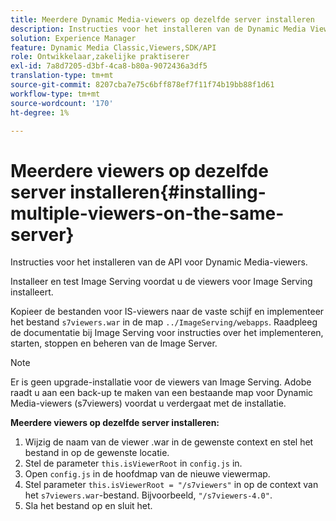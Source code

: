 ```yaml
---
title: Meerdere Dynamic Media-viewers op dezelfde server installeren
description: Instructies voor het installeren van de Dynamic Media Viewers API.
solution: Experience Manager
feature: Dynamic Media Classic,Viewers,SDK/API
role: Ontwikkelaar,zakelijke praktiserer
exl-id: 7a8d7205-d3bf-4ca8-b80a-9072436a3df5
translation-type: tm+mt
source-git-commit: 8207cba7e75c6bff878ef7f11f74b19bb88f1d61
workflow-type: tm+mt
source-wordcount: '170'
ht-degree: 1%

---
```


# Meerdere viewers op dezelfde server installeren{#installing-multiple-viewers-on-the-same-server}

<!-- Updated April 06, 2021 from https://wiki.corp.adobe.com/pages/viewpage.action?spaceKey=scene7qa&title=s7Viewers%2C+S7SDK%2C+S7OnDemand+Release+Notes - Contact is Sasha -->

Instructies voor het installeren van de API voor Dynamic Media-viewers.

Installeer en test Image Serving voordat u de viewers voor Image Serving installeert.

Kopieer de bestanden voor IS-viewers naar de vaste schijf en implementeer het bestand `s7viewers.war` in de map `../ImageServing/webapps`. Raadpleeg de documentatie bij Image Serving voor instructies over het implementeren, starten, stoppen en beheren van de Image Server.

>[!NOTE]
>
>Er is geen upgrade-installatie voor de viewers van Image Serving. Adobe raadt u aan een back-up te maken van een bestaande map voor Dynamic Media-viewers (s7viewers) voordat u verdergaat met de installatie.

**Meerdere viewers op dezelfde server installeren:**

1. Wijzig de naam van de viewer .war in de gewenste context en stel het bestand in op de gewenste locatie.
1. Stel de parameter `this.isViewerRoot` in `config.js` in.
1. Open `config.js` in de hoofdmap van de nieuwe viewermap.
1. Stel parameter `this.isViewerRoot = "/s7viewers"` in op de context van het `s7viewers.war`-bestand. Bijvoorbeeld, `"/s7viewers-4.0"`.
1. Sla het bestand op en sluit het.
